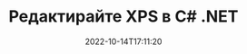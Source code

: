 ---
############################# Static ############################
layout: "auto-gen-editor"
date: 2022-10-14T17:11:20
draft: false
otherformats: doc docx docm dotx xls xlsx xlsm ppt pptx pptm mobi epub html mhtml txt xml csv pdf msg eml

############################# Head ############################
head_title: "XPS Editor — Редактирайте XPS в C# .NET"
head_description: "Как да редактирате XPS в C# .NET с помощта на няколко реда код? Използвайте API за обработка на документи на GroupDocs, за да редактирате, актуализирате и запазвате 30+ файлови формата."

############################# Header ############################
title: "Редактирайте XPS в C# .NET"
description: "Ефективно и стабилно XPS редактиране с помощта на GroupDocs.Editor от страна на сървъра за API на C# .NET, без използването на софтуер като Microsoft или Open Office."
bg_image: "https://cms.admin.containerize.com/templates/aspose/App_Themes/V3/images/bg/header1.png"
bg_overlay: false
button:
    enable: true
    icon: "fas fa-arrow-down"
    label: "Изтеглете безплатна пробна версия"
    link: "https://downloads.groupdocs.com/editor/net"

############################# SubMenu ############################
submenu:
    enable: true

    left:
        img_alt: "GroupDocs.Editor for .NET"
        image: "https://cms.admin.containerize.com/templates/groupdocs/images/product-logos/90x90-noborder/groupdocs-editor-net.png"
        product: "GroupDocs.Editor"
        platform: ".NET"

    middle:
        button:

            # button loop
            - link: "https://apireference.groupdocs.com/editor/net"
              text: "Справка за API"

            # button loop
            - link: "https://github.com/groupdocs-editor"
              text: "Примери за кодове"

            # button loop
            - link: "https://products.groupdocs.app/editor/family"
              text: "Демонстрации на живо"

            # button loop
            - link: "https://purchase.groupdocs.com/pricing/editor/net"
              text: "Ценообразуване"

    right:
        link_download: "https://downloads.groupdocs.com/editor"
        link_learn: "https://docs.groupdocs.com/editor/net"
        link_buy: "https://purchase.groupdocs.com"

############################# About ############################
about:
    enable: true
    title: "Относно API на GroupDocs.Editor for .NET"
    content: |
        [GroupDocs.Editor for .NET](/bg/editor/net/) API е правилен избор за редактиране на документи и презентации на Microsoft Word, Excel, PowerPoint, Open Office. GroupDocs.Editor е самостоятелен API, който е подходящ за сървърни и бек-енд системи, където се изисква висока производителност. Не зависи от никакъв софтуер като Microsoft или Open Office.

############################# Steps ############################
steps:
    enable: true
    title_left: "Стъпки за редактиране на XPS в C#"
    content_left: |
        [GroupDocs.Editor for .NET](/bg/editor/net/) предоставя лесен и ясен начин за разработчиците да редактират файловете XPS с помощта на няколко реда код.
        * Създайте екземпляр на клас „Редактор“ със задължителен файлов път или поток и незадължителен клас „PdfLoadOptions“ за PDF (не е приложимо за XPS) и заредете файла XPS
        * Създайте и задайте екземпляр на класа `XpsEditOptions` за файловия формат XPS
        * Извикайте метода `Editor.Edit()` и получете XPS документ в HTML формат, който може лесно да се редактира с всеки WYSIWYG-редактор.
        * Извикайте метода `Editor.Save()` и запазете редактирания XPS файл с помощта на клас `XpsSaveOptions`

        
    title_right: "Системни изисквания"
    content_right: |
        Основно редактиране на документ с API на GroupDocs.Editor for .NET може да се извърши чрез прилагане на няколко лесни стъпки. Нашите API се поддържат на всички основни платформи и операционни системи. Преди да изпълните кода по-долу, моля, уверете се, че имате следните предпоставки, инсталирани на вашата система.

        * Операционни системи: Microsoft Windows, Linux, MacOS
        * Среди за разработка: Microsoft Visual Studio, Xamarin, MonoDevelop
        * Рамки: .NET Framework, .NET Standard, .NET Core, Mono
        * Вземете най-новата версия на GroupDocs.Editor for .NET, изтеглена от [NuGet](https://www.nuget.org/packages/groupdocs.editor)
        
    code: |        
        ```csharp
        // Load the XPS file into Editor
        Editor editor = new Editor("source.xps");

        // Create and adjust the XPS edit options
        XpsEditOptions editOptions = new XpsEditOptions();
        
        // Open input XPS document for edit — obtain an intermediate document, that can be edited
        EditableDocument beforeEdit = editor.Edit(editOptions);

        // Grab XPS document content and associated resources from editable document
        string content = beforeEdit.GetEmbeddedHtml();

        // Send the content to WYSIWYG-editor, edit it there, and send edited content back to the server-side
        // This step simulates a such operation
        string updatedContent = content.Replace("candy", "Edited candy");

        // Grab edited content and resources from WYSIWYG-editor and create a new EditableDocument instance from it
        EditableDocument afterEdit = EditableDocument.FromMarkup(updatedContent, null);

        // Create a XPS save options        
        XpsSaveOptions saveOptions = new XpsSaveOptions();

        // Save edited XPS document to the file
        editor.Save(afterEdit, outputPath, saveOptions);
        ```
        
############################# Demos ############################
demos:
    enable: true
    title: "XPS Редакторски демонстрации на живо"
    content: |
        Редактирайте XPS точно сега, като посетите уебсайта [GroupDocs.Editor Live Demos](https://products.groupdocs.app/editor/family).
        Демото на живо има следните предимства
        
############################# More Formats ############################
more_formats:
    enable: true
    title: "Други поддържани редактори"
    content: |
        Можете също да редактирате други файлови формати. Моля, вижте пълния списък по-долу.


############################# Back to top ###############################
back_to_top:
    enable: true
---